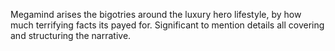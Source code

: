 Megamind arises the bigotries around the luxury hero lifestyle, by how much terrifying facts its payed for. Significant to mention details all covering and structuring the narrative.